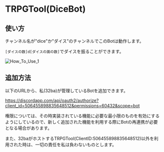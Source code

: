 # TRPGTool(DiceBot)
## 使い方
チャンネル名が"dice"か"ダイス"のチャンネルでこのBotは動作します。

`[ダイスの数]d[ダイスの面の数]`でダイスを振ることができます。

![How_To_Use_1](https://github.com/32ba/TRPGTool/blob/master/images/howtouse1.png)

## 追加方法
以下のURLから、私(32ba)が管理しているBotを追加できます。

https://discordapp.com/api/oauth2/authorize?client_id=506455898835648512&permissions=60432&scope=bot

権限については、その時実装されている機能に必要な最小限のものを有効にするようにしているので、新しく追加された機能を利用する際にBotの再連携が必要となる場合があります。

また、32baがホストするTRPGTool(ClientID:506455898835648512)以外を利用された時は、一切の責任を私は負わないものとします。
